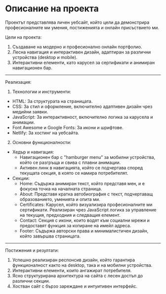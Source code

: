 # Описание на проекта

Проектът представлява личен уебсайт, който цели да демонстрира професионалните ми умения, постиженията и онлайн присъствието ми.

Цели на проекта:

1. Създаване на модерно и професионално онлайн портфолио.
2. Лесна навигация и интерактивен дизайн, адаптиран за различни устройства (desktop и mobile).
3. Интерактивни елементи, като карусел за сертификати и анимиран навигационен бар.

-----------------------------------------------------------------------------------------------------------

Реализация:

1. Технологии и инструменти:
- HTML: За структурата на страницата.
- CSS: За стил и оформление, включително адаптивен дизайн чрез медийни заявки.
- JavaScript: За интерактивност, включително логика за карусела и анимации.
- Font Awesome и Google Fonts: За икони и шрифтове.
- Netlify: За хостинг на уебсайта.

2. Основни функционалности:
- Хедър и навигация:
    - Навигационен бар с "hamburger menu" за мобилни устройства, който се разгръща и свива с плавни анимации.
    - Активен линк в навигацията, който се подчертава според текущата секция, в която се намира потребителят.
- Секции:
    - Home: Съдържа анимиран текст, който представя мен, и е фокусна точка на началната страница.
    - About: Представя кратка автобиография с текст, подчертаващ образованието, уменията и опита ми.
    - Certificates: Карусел, който визуализира професионалните ми сертификати. Реализиран чрез JavaScript логика за управление на текущия, предходния и следващия елемент.
    - Contact: Секция с икони, които водят към социални мрежи и предоставят функция за копиране на имейл адреса.
    - Footer: Съдържа авторски права и минималистичен дизайн, който завършва страницата.

-----------------------------------------------------------------------------------------------------------

Постижения и резултати:

1. Успешно реализиран респонсив дизайн, който гарантира функционалност както на desktop, така и на мобилни устройства.
2. Интерактивни елементи, които ангажират потребителя.
3. Ясно структурирана архитектура на сайта с лесен достъп до различни секции.
4. Хостван сайт с бързо зареждане и интуитивен интерфейс.